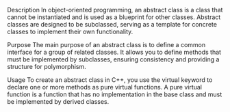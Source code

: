 Description
In object-oriented programming, an abstract class is a class that cannot be instantiated and is used as a blueprint for other classes. Abstract classes are designed to be subclassed, serving as a template for concrete classes to implement their own functionality.

Purpose
The main purpose of an abstract class is to define a common interface for a group of related classes. It allows you to define methods that must be implemented by subclasses, ensuring consistency and providing a structure for polymorphism.

Usage
To create an abstract class in C++, you use the virtual keyword to declare one or more methods as pure virtual functions. A pure virtual function is a function that has no implementation in the base class and must be implemented by derived classes.

